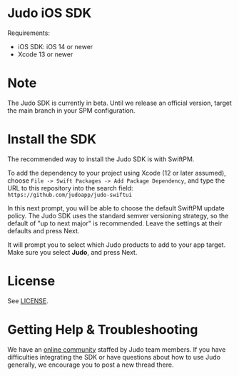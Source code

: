 # Judo iOS SDK

Requirements:

- iOS SDK: iOS 14 or newer
- Xcode 13 or newer

# Note

The Judo SDK is currently in beta. Until we release an official version, target the main branch in your SPM configuration.

# Install the SDK

The recommended way to install the Judo SDK is with SwiftPM.

To add the dependency to your project using Xcode (12 or later assumed), choose `File -> Swift Packages -> Add Package Dependency`, and type the URL to this repository into the search field: `https://github.com/judoapp/judo-swiftui`

In this next prompt, you will be able to choose the default SwiftPM update policy. The Judo SDK uses the standard semver versioning strategy, so the default of "up to next major" is recommended. Leave the settings at their defaults and press Next.

It will prompt you to select which Judo products to add to your app target. Make sure you select **Judo**, and press Next.

# License

See [LICENSE](LICENSE).

# Getting Help & Troubleshooting

We have an [online community](https://community.judo.app) staffed by Judo team members. If you have difficulties integrating the SDK or have questions about how to use Judo generally, we encourage you to post a new thread there.
